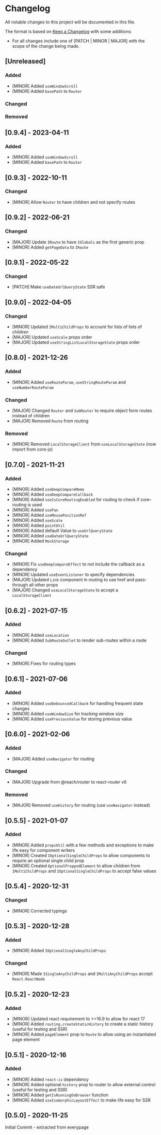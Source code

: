# Changelog

All notable changes to this project will be documented in this file.

The format is based on [Keep a Changelog](https://keepachangelog.com/en/1.0.0/) with some additions:
- For all changes include one of [PATCH | MINOR | MAJOR] with the scope of the change being made.

## [Unreleased]

### Added
- [MINOR] Added `useWindowScroll`
- [MINOR] Added `basePath` to `Router`

### Changed

### Removed

## [0.9.4] - 2023-04-11

### Added
- [MINOR] Added `useWindowScroll`
- [MINOR] Added `basePath` to `Router`

## [0.9.3] - 2022-10-11

### Changed
- [MINOR] Allow `Router` to have children and not specify routes

## [0.9.2] - 2022-06-21

### Changed
- [MAJOR] Update `IRoute` to have `IGlobals` as the first generic prop
- [MINOR] Added `getPageData` to `IRoute`

## [0.9.1] - 2022-05-22

### Changed
- [PATCH] Make `useDateUrlQueryState` SSR safe

## [0.9.0] - 2022-04-05

### Changed
- [MINOR] Updated `IMultiChildProps` to account for lists of lists of children
- [MAJOR] Updated `useScale` props order
- [MAJOR] Updated `useStringListLocalStorageState` props order

## [0.8.0] - 2021-12-26

### Added
- [MINOR] Added `useRouteParam`, `useStringRouteParam` and `useNumberRouteParam`

### Changed
- [MAJOR] Changed `Router` and `SubRouter` to require object form routes instead of children
- [MAJOR] Removed `Route` from routing

### Removed
- [MINOR] Removed `LocalStorageClient` from `useLocalStorageState` (now import from core-js)

## [0.7.0] - 2021-11-21

### Added
- [MINOR] Added `useDeepCompareMemo`
- [MINOR] Added `useDeepCompareCallback`
- [MINOR] Added `useIsCoreRoutingEnabled` for routing to check if core-routing is used
- [MINOR] Added `usePan`
- [MINOR] Added `useMousePositionRef`
- [MINOR] Added `useScale`
- [MINOR] Added `pointUtil`
- [MINOR] Added default Value  to `useUrlQueryState`
- [MINOR] Added `useDateUrlQueryState`
- [MINOR] Added `MockStorage`

### Changed
- [MINOR] Fix `useDeepCompareEffect` to not include the callback as a dependency
- [MINOR] Updated `useEventListener` to specify dependencies
- [MAJOR] Updated `Link` component in routing to use href and pass-through all other props
- [MAJOR] Changed `useLocalStorageState` to accept a `LocalStorageClient`

## [0.6.2] - 2021-07-15

### Added
- [MINOR] Added `useLocation`
- [MINOR] Added `SubRouteOutlet` to render sub-routes within a route

### Changed
- [MINOR] Fixes for routing types

## [0.6.1] - 2021-07-06

### Added
- [MINOR] Added `useDebouncedCallback` for handling frequent state changes
- [MINOR] Added `useWindowSize` for tracking window size
- [MINOR] Added `usePreviousValue` for storing previous value

## [0.6.0] - 2021-02-06

### Added
- [MAJOR] Added `useNavigator` for routing

### Changed
- [MAJOR] Upgrade from @reach/router to react-router v6

### Removed
- [MAJOR] Removed `useHistory` for routing (use `useNavigator` instead)

## [0.5.5] - 2021-01-07

### Added
- [MINOR] Added `propsUtil` with a few methods and exceptions to make life easy for component writers
- [MINOR] Created `IOptionalSingleChildProps` to allow components to require an optional single child prop
- [MINOR] Created `OptionalProppedElement` to allow children from `IMultiChildProps` and `IOptionalSingleChildProps` to accept false values

## [0.5.4] - 2020-12-31

### Changed
- [MINOR] Corrected typings

## [0.5.3] - 2020-12-28

### Added
- [MINOR] Added `IOptionalSingleAnyChildProps`

### Changed
- [MINOR] Made `ISingleAnyChildProps` and `IMultiAnyChildProps` accept `React.ReactNode`

## [0.5.2] - 2020-12-23

### Added
- [MINOR] Updated react requirement to >=16.9 to allow for react 17
- [MINOR] Added `routing.createStaticHistory` to create a static history (useful for testing and SSR)
- [MINOR] Added `pageElement` prop to `Route` to allow using an instantiated page element

## [0.5.1] - 2020-12-16

### Added
- [MINOR] Added `react-is` dependency
- [MINOR] Added optional `history` prop to router to allow external control (useful for testing and SSR)
- [MINOR] Added `getIsRunningOnBrowser` function
- [MINOR] Added `useIsomorphicLayoutEffect` to make life easy for SSR

## [0.5.0] - 2020-11-25

Initial Commit - extracted from everypage
